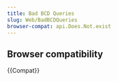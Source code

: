 ```yaml
---
title: Bad BCD Queries
slug: Web/BadBCDQueries
browser-compat: api.Does.Not.exist
---
```

## Browser compatibility

{{Compat}}
